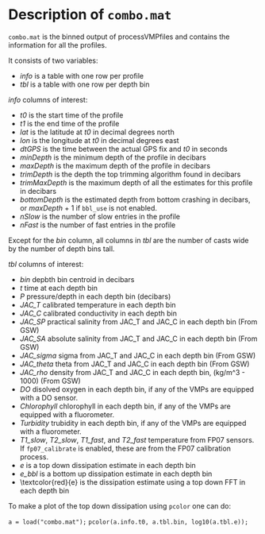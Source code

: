 # Description of `combo.mat`

`combo.mat` is the binned output of processVMPfiles and contains the information
for all the profiles.

It consists of two variables:
- *info* is a table with one row per profile
- *tbl* is a table with one row per depth bin

*info* columns of interest:
- *t0* is the start time of the profile
- *t1* is the end time of the profile
- *lat* is the latitude at *t0* in decimal degrees north
- *lon* is the longitude at *t0* in decimal degrees east
- *dtGPS* is the time between the actual GPS fix and *t0* in seconds
- *minDepth* is the minimum depth of the profile in decibars
- *maxDepth* is the maximum depth of the profile in decibars
- *trimDepth* is the depth the top trimming algorithm found in decibars
- *trimMaxDepth* is the maximum depth of all the estimates for this profile in decibars
- *bottomDepth* is the estimated depth from bottom crashing in decibars, or *maxDepth* + 1 if `bbl_use` is not enabled.
- *nSlow* is the number of slow entries in the profile
- *nFast* is the number of fast entries in the profile

Except for the *bin* column, all columns in *tbl* are the number of casts wide by the number of depth bins tall.

*tbl* columns of interest:
- *bin* depbth bin centroid in decibars
- *t* time at each depth bin
- *P* pressure/depth in each depth bin (decibars)
- *JAC_T* calibrated temperature in each depth bin
- *JAC_C* calibrated conductivity in each depth bin
- *JAC_SP* practical salinity from JAC_T and JAC_C in each depth bin (From GSW)
- *JAC_SA* absolute salinity from JAC_T and JAC_C in each depth bin (From GSW)
- *JAC_sigma* sigma from JAC_T and JAC_C in each depth bin (From GSW)
- *JAC_theta* theta from JAC_T and JAC_C in each depth bin (From GSW)
- *JAC_rho* density from JAC_T and JAC_C in each depth bin, (kg/m^3 - 1000) (From GSW)
- *DO* disolved oxygen in each depth bin, if any of the VMPs are equipped with a DO sensor.
- *Chlorophyll* chlorophyll in each depth bin, if any of the VMPs are equipped with a fluorometer.
- *Turbidity* trubidity in each depth bin, if any of the VMPs are equipped with a fluorometer.
- *T1_slow*, *T2_slow*, *T1_fast*, and *T2_fast* temperature from FP07 sensors. If `fp07_calibrate` is enabled, these are from the FP07 calibration process.
- *e* is a top down dissipation estimate in each depth bin
- *e_bbl* is a bottom up dissipation estimate in each depth bin
- \textcolor{red}{e} is the dissipation estimate using a top down FFT in each depth bin

To make a plot of the top down dissipation using `pcolor` one can do:

`a = load("combo.mat");`
`pcolor(a.info.t0, a.tbl.bin, log10(a.tbl.e));`
